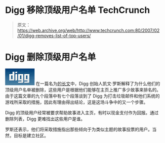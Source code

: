 # Digg 移除顶级用户名单 TechCrunch

> 原文：<https://web.archive.org/web/http://www.techcrunch.com:80/2007/02/01/digg-removes-list-of-top-users/>

# Digg 删除顶级用户名单

[![](img/9d3b6caeecdf58b9d16ceb3ccfc1b80d.png)](https://web.archive.org/web/20230219151458/http://www.digg.com/) 在一篇名为[的长文](https://web.archive.org/web/20230219151458/http://blog.digg.com/?p=60)中，Digg 创始人凯文·罗斯解释了为什么他们的顶级用户名单被删除，这些用户是根据他们能够在主页上推广多少故事来排名的。由于这篇文章的九个段落中有七个段落谈到了 Digg 为打击垃圾邮件和他们系统的游戏所采取的措施，因此有理由得出结论，这是这场斗争中的又一个步骤。

Digg 的顶级用户经常被要求帮助故事进入主页，有时以现金支付作为回报。通过删除列表，Digg 更难找出这些用户是谁。

罗斯还表示，他们将采取措施指出那些倾向于为类似主题的故事投票的用户。当然，目标是建立社区。